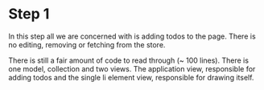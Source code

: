 # Step 1

In this step all we are concerned with is adding todos to the page. There is no editing, removing or fetching
from the store.

There is still a fair amount of code to read through (~ 100 lines). There is one model, collection and two views. 
The application view, responsible for adding todos and the single li element view, responsible for drawing itself. 